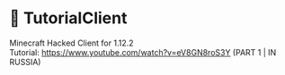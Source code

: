 # 🥳 TutorialClient
Minecraft Hacked Client for 1.12.2  
Tutorial: https://www.youtube.com/watch?v=eV8GN8roS3Y (PART 1 | IN RUSSIA)
